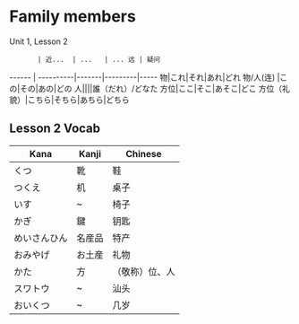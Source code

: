 Family members
==============
Unit 1, Lesson 2

           | 近...  | ...   | ... 远 | 疑问 
------     | ----------|-------|---------|-----
物|これ|それ|あれ|どれ
物/人(连) |この|その|あの|どの
人||||誰（だれ）/どなた
方位|ここ|そこ|あそこ|どこ
方位（礼貌）|こちら|そちら|あちら|どちら


Lesson 2 Vocab
---------------

Kana |Kanji  |Chinese
------|-------|------
くつ|靴|鞋
つくえ|机|桌子
いす|~|椅子
かぎ|鍵|钥匙
めいさんひん|名産品|特产
おみやげ|お土産|礼物
かた|方|（敬称）位、人
スワトウ|~|汕头
おいくつ|~|几岁
